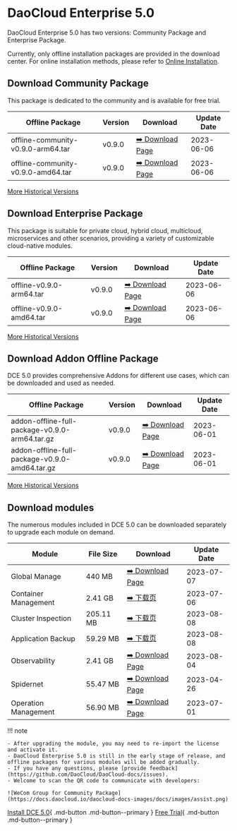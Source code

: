 # DaoCloud Enterprise 5.0

DaoCloud Enterprise 5.0 has two versions: Community Package and Enterprise Package.

Currently, only offline installation packages are provided in the download center. For online installation methods, please refer to [Online Installation](../install/index.md).

## Download Community Package

This package is dedicated to the community and is available for free trial.

| Offline Package | Version | Download                                      | Update Date |
| --------------- | ------- | --------------------------------------------- | ----------- |
| offline-community-v0.9.0-arm64.tar | v0.9.0 | [:arrow_right: Download Page](./free/dce5-installer-v0.9.0.md) | 2023-06-06 |
| offline-community-v0.9.0-amd64.tar | v0.9.0 | [:arrow_right: Download Page](./free/dce5-installer-v0.9.0.md) | 2023-06-06 |

[More Historical Versions](./free/dce5-installer-history.md)

## Download Enterprise Package

This package is suitable for private cloud, hybrid cloud, multicloud, microservices and other scenarios, providing a variety of customizable cloud-native modules.

| Offline Package | Version | Download                                     | Update Date |
| --------------- | ------- | -------------------------------------------- | ----------- |
| offline-v0.9.0-arm64.tar | v0.9.0 | [:arrow_right: Download Page](./business/dce5-installer-v0.9.0.md) | 2023-06-06 |
| offline-v0.9.0-amd64.tar | v0.9.0 | [:arrow_right: Download Page](./business/dce5-installer-v0.9.0.md) | 2023-06-06 |

[More Historical Versions](./business/dce5-installer-history.md)

## Download Addon Offline Package

DCE 5.0 provides comprehensive Addons for different use cases, which can be downloaded and used as needed.

| Offline Package | Version | Download                                | Update Date |
| --------------- | ------- | --------------------------------------- | ----------- |
| addon-offline-full-package-v0.9.0-arm64.tar.gz | v0.9.0 | [:arrow_right: Download Page](./addon/v0.9.0.md) | 2023-06-01 |
| addon-offline-full-package-v0.9.0-amd64.tar.gz | v0.9.0 | [:arrow_right: Download Page](./addon/v0.9.0.md) | 2023-06-01 |

[More Historical Versions](./addon/history.md)

## Download modules

The numerous modules included in DCE 5.0 can be downloaded separately to upgrade each module on demand.

| Module       | File Size | Download                                  | Update Date |
| ------------ | --------- | ----------------------------------------- | ----------- |
| Global Manage| 440 MB    | [:arrow_right: Download Page](./modules/ghippo.md)  | 2023-07-07 |
| Container Management | 2.41 GB   | [:arrow_right: 下载页](./modules/kpanda.md)    | 2023-07-06 |
| Cluster Inspection | 205.11 MB | [:arrow_right: 下载页](./modules/kcollie.md)   | 2023-08-08 |
| Application Backup | 59.29 MB  | [:arrow_right: 下载页](./modules/kcoral.md)    | 2023-08-08 |
| Observability| 2.41 GB   | [:arrow_right: Download Page](./modules/insight.md) | 2023-08-04 |
| Spidernet| 55.47 MB | [:arrow_right: Download Page](./modules/spidernet.md) | 2023-04-26 |
| Operation Management | 56.90 MB | [:arrow_right: Download Page](./modules/gmagpie.md) | 2023-07-01 |

!!! note

    - After upgrading the module, you may need to re-import the license and activate it.
    - DaoCloud Enterprise 5.0 is still in the early stage of release, and offline packages for various modules will be added gradually.
    - If you have any questions, please [provide feedback](https://github.com/DaoCloud/DaoCloud-docs/issues).
    - Welcome to scan the QR code to communicate with developers:

    ![WeCom Group for Community Package](https://docs.daocloud.io/daocloud-docs-images/docs/images/assist.png)

[Install DCE 5.0](../install/index.md){ .md-button .md-button--primary }
[Free Trial](../dce/license0.md){ .md-button .md-button--primary }
